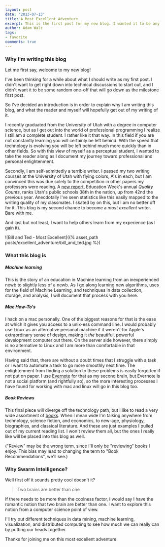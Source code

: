 ```yaml
---
layout: post
date: '2013-07-13'
title: A Most Excellent Adventure
excerpt: This is the first post for my new blog. I wanted it to be any introduction to what the future of this site will be, why I'm writing, and who I am.
author: Adam Walz
tags:
- favorite
comments: true
---
```

### Why I'm writing this blog

Let me first say, welcome to my new blog!

I've been thinking for a while about what I should write as my first post. I didn't want to get right down into technical discussions to start out, and I didn't want it to be some random one-off that will go down as the milestone first post.

So I've decided an introduction is in order to explain why I am writing this blog, and what the reader and myself will hopefully get out of my writing of it.

I recently graduated from the University of Utah with a degree in computer science, but as I get out into the world of professional programming I realize I still am a complete student. I rather like it that way. In this field if you are not constantly learning you will certainly be left behind. With the speed that technology is evolving you will be left behind much more quickly than in other fields. So with this view of myself as a perceptual student, I wanted to take the reader along as I document my journey toward professional and personal enlightenment.

Secondly, I am self-admittedly a terrible writer. I passed my two writing courses at the University of Utah with flying colors, A's in each, but I am convinced this was due solely to the competition in other papers my professors were reading. A [new report][1], Education Week's annual *Quality Counts*, ranks Utah's public schools 38th in the nation, up from 42nd the previous year. Anecdotally I've seen statistics like this easily mapped to the writing quality of my classmates. I skated by on this, but I am no better off for it. This blog is my second chance to become a *most excellent* writer. Bare with me.

And last but not least, I want to help others learn from my experience (as I gain it).

![Bill and Ted - Most Excellent]({% asset_path posts/excellent_adventure/bill_and_ted.jpg %})


### What this blog is

##### Machine learning
This is the story of an education in Machine learning from an inexperienced newb to slightly less of a newb. As I go along learning new algorithms, uses for the field of Machine Learning, and techniques in data collection, storage, and analysis, I will document that process with you here.

##### Mac How-To's
I hack on a mac personally. One of the biggest reasons for that is the ease at which it gives you access to a unix-ess command line. I would probably use Linux as an alternative personal machine if it weren't for Apple's extraordinary sense of design, making it *the* beautiful, powerful development computer out there. On the server side however, there simply is no alternative to Linux and I am more than comfortable in that environment.

Having said that, there are without a doubt times that I struggle with a task or I want to automate a task to go more smoothly next time. The enlightenment from finding a solution to these problems is easily forgotten if not put on paper. I use [Evernote][2] for that as my second brain, but Evernote is not a social platform (and rightfully so), so the more interesting processes I have found for working with mac and linux will go in this blog too.

##### Book Reviews
This final piece will diverge off the technology path, but I like to read a very wide assortment of [books][3]. When I mean wide I'm talking anywhere from technology, science fiction, and economics, to new-age, physiology, biographies, and classical literature. And these are just examples I pulled out of my current reading list. I won't review them all, but the ones I really like will be placed into this blog as well.

("Review" may be the wrong term, since I'll only be "reviewing" books I enjoy. This bias may lead to changing the term to "Book Recommendations", we'll see.)

### Why Swarm Intelligence?

Well first off it sounds pretty cool doesn't it?

> Two brains are better than one

If there needs to be more than the coolness factor, I would say I have the romantic notion that two brain are better than one. I want to explore this notion from a computer science point of view.

I'll try out different techniques in data mining, machine learning, visualization, and distributed computing to see how much we can really can by putting our heads together.

Thanks for joining me on this most excellent adventure.

  [1]: http://www.edweek.org/ew/toc/2013/01/10/index.html?intc=EW-QC13-LFTNAV
  [2]: http://www.evernote.com
  [3]: http://www.adamwalz.net/about/bookshelf
